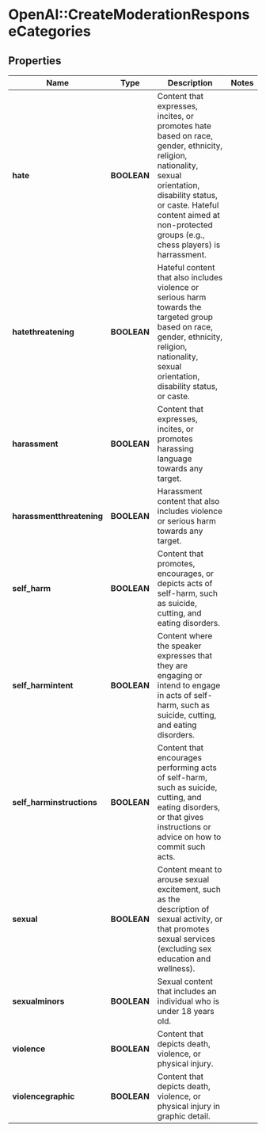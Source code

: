 # OpenAI::CreateModerationResponseCategories

## Properties
Name | Type | Description | Notes
------------ | ------------- | ------------- | -------------
**hate** | **BOOLEAN** | Content that expresses, incites, or promotes hate based on race, gender, ethnicity, religion, nationality, sexual orientation, disability status, or caste. Hateful content aimed at non-protected groups (e.g., chess players) is harrassment. | 
**hatethreatening** | **BOOLEAN** | Hateful content that also includes violence or serious harm towards the targeted group based on race, gender, ethnicity, religion, nationality, sexual orientation, disability status, or caste. | 
**harassment** | **BOOLEAN** | Content that expresses, incites, or promotes harassing language towards any target. | 
**harassmentthreatening** | **BOOLEAN** | Harassment content that also includes violence or serious harm towards any target. | 
**self_harm** | **BOOLEAN** | Content that promotes, encourages, or depicts acts of self-harm, such as suicide, cutting, and eating disorders. | 
**self_harmintent** | **BOOLEAN** | Content where the speaker expresses that they are engaging or intend to engage in acts of self-harm, such as suicide, cutting, and eating disorders. | 
**self_harminstructions** | **BOOLEAN** | Content that encourages performing acts of self-harm, such as suicide, cutting, and eating disorders, or that gives instructions or advice on how to commit such acts. | 
**sexual** | **BOOLEAN** | Content meant to arouse sexual excitement, such as the description of sexual activity, or that promotes sexual services (excluding sex education and wellness). | 
**sexualminors** | **BOOLEAN** | Sexual content that includes an individual who is under 18 years old. | 
**violence** | **BOOLEAN** | Content that depicts death, violence, or physical injury. | 
**violencegraphic** | **BOOLEAN** | Content that depicts death, violence, or physical injury in graphic detail. | 

